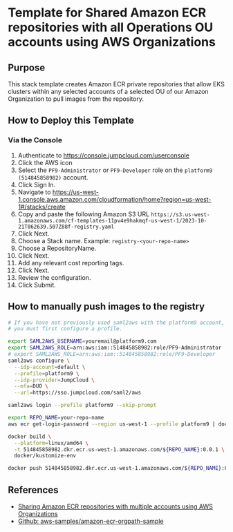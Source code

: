 # Template for Shared Amazon ECR repositories with all Operations OU accounts using AWS Organizations

## Purpose

This stack template creates Amazon ECR private repositories that allow EKS
clusters within any selected accounts of a selected OU of our Amazon Organization to
pull images from the repository.

## How to Deploy this Template

### Via the Console

1. Authenticate to https://console.jumpcloud.com/userconsole
2. Click the AWS icon
3. Select the `PF9-Administrator` or `PF9-Developer` role on the `platform9 (514845858982)` account.
4. Click Sign In.
5. Navigate to https://us-west-1.console.aws.amazon.com/cloudformation/home?region=us-west-1#/stacks/create
6. Copy and paste the following Amazon S3 URL `https://s3.us-west-1.amazonaws.com/cf-templates-11pv4e9hakmqf-us-west-1/2023-10-21T062639.507Z88f-registry.yaml`
7. Click Next.
8. Choose a Stack name.  Example: `registry-<your-repo-name>`
9. Choose a RepositoryName.
10. Click Next.
11. Add any relevant cost reporting tags.
12. Click Next.
13. Review the configuration.
14. Click Submit.


## How to manually push images to the registry

```bash
# If you have not previously used saml2aws with the platform9 account,
# you must first configure a profile.

export SAML2AWS_USERNAME=youremail@platform9.com
export SAML2AWS_ROLE=arn:aws:iam::514845858982:role/PF9-Administrator
# export SAML2AWS_ROLE=arn:aws:iam::514845858982:role/PF9-Developer
saml2aws configure \
  --idp-account=default \
  --profile=platform9 \
  --idp-provider=JumpCloud \
  --mfa=DUO \
  --url=https://sso.jumpcloud.com/saml2/aws

saml2aws login --profile platform9 --skip-prompt

export REPO_NAME=your-repo-name
aws ecr get-login-password --region us-west-1 --profile platform9 | docker login --username AWS --password-stdin 514845858982.dkr.ecr.us-west-1.amazonaws.com/${REPO_NAME}

docker build \
  --platform=linux/amd64 \
  -t 514845858982.dkr.ecr.us-west-1.amazonaws.com/${REPO_NAME}:0.0.1 \
  docker/kustomize-env

docker push 514845858982.dkr.ecr.us-west-1.amazonaws.com/${REPO_NAME}:0.0.1
```
## References

- [Sharing Amazon ECR repositories with multiple accounts using AWS Organizations](https://aws.amazon.com/blogs/containers/sharing-amazon-ecr-repositories-with-multiple-accounts-using-aws-organizations/)
- [Github: aws-samples/amazon-ecr-orgpath-sample](https://github.com/aws-samples/amazon-ecr-orgpath-sample/tree/main)